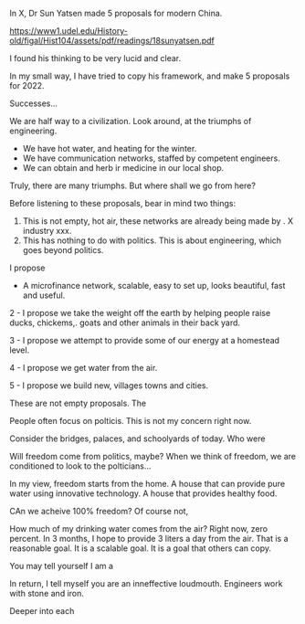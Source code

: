 In X, Dr Sun Yatsen made 5 proposals for modern China. 

https://www1.udel.edu/History-old/figal/Hist104/assets/pdf/readings/18sunyatsen.pdf

I found his thinking to be very lucid and clear.

In my small way, I have tried to copy his framework, and make 5 proposals for 2022. 

Successes...

We are half way to a civilization. Look around, at the triumphs of engineering.

- We have hot water, and heating for the winter. 
- We have communication networks, staffed by competent engineers. 
- We can obtain and herb ir medicine in our local shop. 

Truly, there are many triumphs. But where shall we go from here?


Before listening to these proposals, bear in mind two things:

1) This is not empty, hot air, these networks are already being made by . X industry xxx.
2) This has nothing to do with politics. This is about engineering, which goes beyond politics. 

I propose

- A microfinance network, scalable, easy to set up, looks beautiful, fast and useful.

2 - I propose we take the weight off the earth by helping people raise ducks, chickems,. goats and other animals in their back yard. 

3 - I propose we attempt to provide some of our energy at a homestead level. 

4 - I propose we get water from the air. 

5 - I propose we build new, villages towns and cities. 

These are not empty proposals. The 

People often focus on polticis. This is not my concern right now. 

Consider the bridges, palaces, and schoolyards of today. Who were

Will freedom come from politics, maybe? When we think of freedom, we are conditioned to look to the polticians... 

In my view, freedom starts from the home. A house that can provide pure water using innovative technology. A house that provides healthy food.

CAn we acheive 100% freedom? Of course not, 

How much of my drinking water comes from the air? Right now, zero percent. In 3 months, I hope to provide 3 liters a day from the air. That is a reasonable goal. It is a scalable goal. It is a goal that others can copy. 

You may tell yourself I am a 

In return, I tell myself you are an inneffective loudmouth. Engineers work with stone and iron. 


Deeper into each


